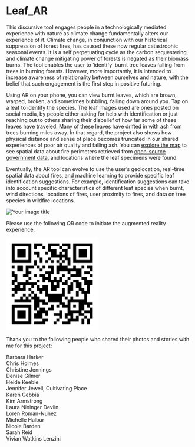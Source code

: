 # Leaf_AR

This discursive tool engages people in a technologically mediated experience with nature as climate change fundamentally alters our experience of it. Climate change, in conjunction with our historical suppression of forest fires, has caused these now regular catastrophic seasonal events. It is a self perpetuating cycle as the carbon sequestering and climate change mitigating power of forests is negated as their biomass burns. The tool enables the user to ‘identify’ burnt tree leaves falling from trees in burning forests. However, more importantly, it is intended to increase awareness of relationality between ourselves and nature, with the belief that such engagement is the first step in positive futuring.

Using AR on your phone, you can view burnt leaves, which are brown, warped, broken, and sometimes bubbling, falling down around you. Tap on a leaf to identify the species. The leaf images used are ones posted on social media, by people either asking for help with identification or just reaching out to others sharing their disbelief of how far some of these leaves have traveled. Many of these leaves have drifted in with ash from trees burning miles away. In that regard, the project also shows how physical distance and sense of place becomes truncated in our shared experiences of poor air quality and falling ash. You can [explore the map](https://www.alexandraharker.com/Leaf_AR/map) to see spatial data about fire perimeters retrieved from [open-source government data](https://gis.data.ca.gov/datasets/f72ebe741e3b4f0db376b4e765728339_0), and locations where the leaf specimens were found.

Eventually, the AR tool can evolve to use the user’s geolocation, real-time spatial data about fires, and machine learning to provide specific leaf identification suggestions. For example, identification suggestions can take into account specific characteristics of different leaf species when burnt, wind directions, locations of fires, user proximity to fires, and data on tree species in wildfire locations.

<img src="map2.gif" alt="Your image title" />

Please use the following QR code to initiate the augmented reality experience:

<img src="qr-code.png" alt="Your image title" width="250"/>

Thank you to the following people who shared their photos and stories with me for this project:

Barbara Harker
<br>Chris Holmes
<br>Christine Jennings
<br>Denise Gilmer
<br>Heide Keeble
<br>Jennifer Jewell, Cultivating Place
<br>Karen Gebbia
<br>Kim Armstrong
<br>Laura Nininger Devlin
<br>Loren Roman-Nunez
<br>Michelle Halbur
<br>Nicole Barden
<br>Sarah Reid
<br>Vivian Watkins Lenzini